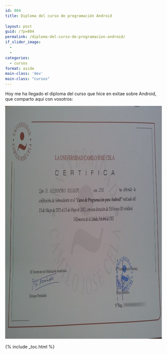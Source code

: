```yaml
---
id: 804
title: Diploma del curso de programación Android

layout: post
guid: /?p=804
permalink: /diploma-del-curso-de-programacion-android/
if_slider_image:
  - 
  - 
categories:
  - cursos
format: aside
main-class: 'dev'
main-class: "cursos"
---
```

Hoy me ha llegado el diploma del curso que hice en exitae sobre Android, que comparto aquí con vosotros:

[<img src="/assets/img/2012/06/Certificado1-1024x747.jpg" alt="" title="Certificado" width="1024" height="747" class="aligncenter size-large wp-image-806" />][1]



 [1]: /assets/img/2012/06/Certificado1.jpg

{% include _toc.html %}
